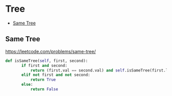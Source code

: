 # Tree

 + [Same Tree](#same-tree)
 
 ## Same Tree

 https://leetcode.com/problems/same-tree/

 ```python
def isSameTree(self, first, second):
        if first and second:
            return (first.val == second.val) and self.isSameTree(first.left, second.left) and self.isSameTree(first.right, second.right )
        elif not first and not second:
            return True
        else:
            return False     
 ```